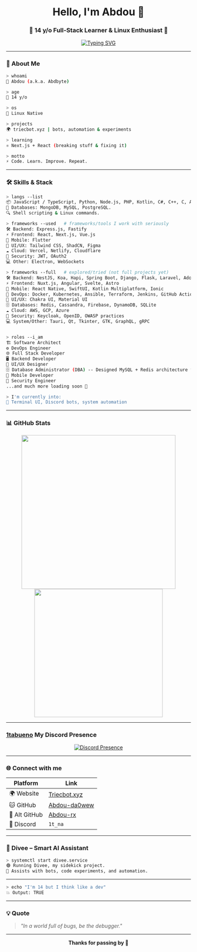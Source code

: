<h1 align="center">Hello, I'm Abdou 👋</h1>
<h3 align="center">🚀 14 y/o Full-Stack Learner & Linux Enthusiast 🐧</h3>

<p align="center">
  <a href="https://git.io/typing-svg"><img src="https://readme-typing-svg.demolab.com?font=Poppins&duration=4984&pause=800&color=440ED4C8&width=435&lines=Problem+Solver;Teen+Coder;Full-Stack+Explorer;Node.js+Learner;Linux+Native;Design+%2B+Code;Build.+Break.+Rebuild.;Coffee+%2C+Code+%2C+Repeat;Bug+Finder;Digital+Dreamer;Creator+%4014;Triecbot+Developer" alt="Typing SVG" /></a>
</p>

---

### 🧠 About Me
```bash
> whoami
👤 Abdou (a.k.a. Abdbyte)

> age
🔢 14 y/o

> os
🐧 Linux Native

> projects
🌍 triecbot.xyz | bots, automation & experiments

> learning
⚛️ Next.js + React (breaking stuff & fixing it)

> motto
⚡ Code. Learn. Improve. Repeat.
````

---

### 🛠️ Skills & Stack

```bash
> langs --list
📦 JavaScript / TypeScript, Python, Node.js, PHP, Kotlin, C#, C++, C, Assembly(Bruh, no one use it nowaday.), 
🧠 Databases: MongoDB, MySQL, PostgreSQL.
🔍 Shell scripting & Linux commands.

> frameworks --used   # frameworks/tools I work with seriously
🛠️ Backend: Express.js, Fastify
⚡ Frontend: React, Next.js, Vue.js
📱 Mobile: Flutter
🎨 UI/UX: Tailwind CSS, ShadCN, Figma
☁️ Cloud: Vercel, Netlify, Cloudflare
🔐 Security: JWT, OAuth2
💻 Other: Electron, WebSockets 

> frameworks --full   # explored/tried (not full projects yet)
🛠️ Backend: NestJS, Koa, Hapi, Spring Boot, Django, Flask, Laravel, AdonisJS, ASP.NET Core
⚡ Frontend: Nuxt.js, Angular, Svelte, Astro
📱 Mobile: React Native, SwiftUI, Kotlin Multiplatform, Ionic
🐳 DevOps: Docker, Kubernetes, Ansible, Terraform, Jenkins, GitHub Actions
🎨 UI/UX: Chakra UI, Material UI
🗄️ Databases: Redis, Cassandra, Firebase, DynamoDB, SQLite
☁️ Cloud: AWS, GCP, Azure
🔐 Security: Keycloak, OpenID, OWASP practices
💻 System/Other: Tauri, Qt, Tkinter, GTK, GraphQL, gRPC


> roles --i_am 
🏗️ Software Architect 
⚙️ DevOps Engineer 
🌐 Full Stack Developer 
🖥️ Backend Developer 
🎨 UI/UX Designer 
🗄️ Database Administrator (DBA) -- Designed MySQL + Redis architecture for real-time dashboards
📱 Mobile Developer 
🔐 Security Engineer 
...and much more loading soon 🚀

> I'm currently into:
💚 Terminal UI, Discord bots, system automation
```

---

### 📊 GitHub Stats

<p align="center">
  <img src="https://github-readme-stats.vercel.app/api?username=abdou-da0wew&show_icons=true&theme=tokyonight&hide_border=true" width="420"/>
  <img src="https://github-readme-stats.vercel.app/api/top-langs/?username=abdou-da0wew&layout=compact&theme=tokyonight&hide_border=true" width="350"/>
</p>

---

### [1tabueno](https://cdn.discordapp.com/emojis/1242446902113341461.webp?size=48&name=1tabueno) My Discord Presence

<p align="center">
  <a href="https://discord.com/users/1276261981392867431">
    <img src="https://lanyard.cnrad.dev/api/1276261981392867431?bg=0a0a14&borderRadius=10px&theme=dark" alt="Discord Presence" />
  </a>
</p>

---

### 🌐 Connect with me

| Platform      | Link                                            |
| ------------- | ----------------------------------------------- |
| 🌍 Website    | [Triecbot.xyz](https://triecbot.xyz)            |
| 🐱 GitHub     | [Abdou-da0wew](https://github.com/abdou-da0wew) |
| 🧪 Alt GitHub | [Abdou-rx](https://github.com/Abdou-rx)         |
| 💬 Discord    | `1t_na`                                         |

---

### 🧠 Divee – Smart AI Assistant

```bash
> systemctl start divee.service
🟢 Running Divee, my sidekick project.
📍 Assists with bots, code experiments, and automation.
```

---

```bash
> echo "I'm 14 but I think like a dev"
💥 Output: TRUE
```

---

### 💡 Quote

> *"In a world full of bugs, be the debugger."*

---

<p align="center"><b>Thanks for passing by 🚀</b></p>


